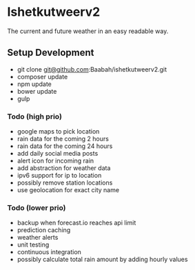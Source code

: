 Ishetkutweerv2
========================
The current and future weather in an easy readable way.

## Setup Development

* git clone git@github.com:Baabah/ishetkutweerv2.git
* composer update
* npm update
* bower update
* gulp

### Todo (high prio)
* google maps to pick location
* rain data for the coming 2 hours
* rain data for the coming 24 hours
* add daily social media posts
* alert icon for incoming rain
* add abstraction for weather data
* ipv6 support for ip to location
* possibly remove station locations
* use geolocation for exact city name

### Todo (lower prio)
* backup when forecast.io reaches api limit
* prediction caching
* weather alerts
* unit testing
* continuous integration
* possibly calculate total rain amount by adding hourly values